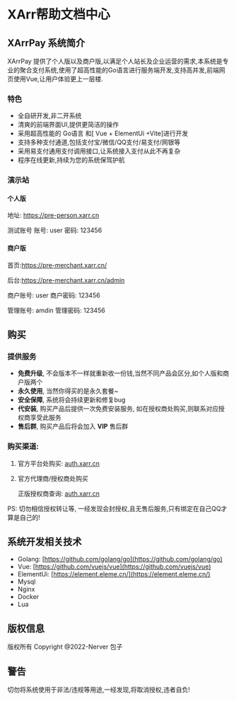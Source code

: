 
# XArr帮助文档中心

## XArrPay 系统简介

XArrPay 提供了个人版以及商户版,以满足个人站长及企业运营的需求,本系统是专业的聚合支付系统,使用了超高性能的Go语言进行服务端开发,支持高并发,前端网页使用Vue,让用户体验更上一层楼.

### 特色 

* 全自研开发,非二开系统
* 清爽的前端界面UI,提供更简洁的操作
* 采用超高性能的 Go语言 和[ Vue + ElementUi +Vite]进行开发
* 支持多种支付通道,包括支付宝/微信/QQ支付/易支付/网银等
* 采用易支付通用支付调用接口,让系统接入支付从此不再复杂
* 程序在线更新,持续为您的系统保驾护航


### 演示站



#### 个人版

地址: https://pre-person.xarr.cn

测试账号
账号: user
密码: 123456


#### 商户版

首页:https://pre-merchant.xarr.cn/

后台:https://pre-merchant.xarr.cn/admin

商户账号: user
商户密码: 123456

管理账号: amdin
管理密码: 123456


## 购买

### 提供服务
* **免费升级**, 不会版本不一样就重新收一份钱,当然不同产品会区分,如个人版和商户版两个
* **永久使用**, 当然你得买的是永久套餐~
* **安全保障**, 系统将会持续更新和修复bug
* **代安装**, 购买产品后提供一次免费安装服务, 如在授权商处购买,则联系对应授权商享受此服务
* **售后群**, 购买产品后将会加入 **VIP** 售后群

### 购买渠道:
1. 官方平台处购买: [auth.xarr.cn](auth.xarr.cn)
2. 官方代理商/授权商处购买
    
    正版授权商查询: [auth.xarr.cn](auth.xarr.cn)

PS: 切勿相信授权转让等, 一经发现会封授权,且无售后服务,只有绑定在自己QQ才算是自己的!


## 系统开发相关技术
* Golang: [https://github.com/golang/go](https://github.com/golang/go)
* Vue: [https://github.com/vuejs/vue](https://github.com/vuejs/vue)
* ElementUi: [https://element.eleme.cn/](https://element.eleme.cn/)
* Mysql
* Nginx
* Docker
* Lua


## 版权信息
版权所有 Copyright @2022-Nerver 包子


## 警告
切勿将系统使用于非法/违规等用途,一经发现,将取消授权,违者自负!